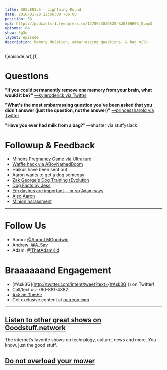 ```yaml
---
title: S05:E03.5 - Lightning Round
date: 2016-01-28 22:56:00 -06:00
position: 58
mp3: https://podcasts-1.feedpress.co/13789/3G3Q%20-%20S06E03_5.mp3
episode: 84
show: 3g3q
layout: episode
description: Memory deletion, embarrassing questions, & bag milk.
---
```


![episode art][1]

# Questions

**"If you could permanently remove one memory from your brain, what would it be?"** [—kyleroderick via Twitter][2]

**"What's the most embarrassing question you've been asked that you didn't answer (just the question, not the answer)"** [—princessharold via Twitter][3]

**"Have you ever had milk from a bag?"** —ahuster via stuffyslack

# Followup & Feedback

* [Minons Pregnancy Game via Ultranurd][4]
* [Waffle hack via ABoyNamedBoom][5]
* Haikus have been sent out
* Aaron wants to get a dog someday
* [Zak George's Dog Training rEvolution][6]
* [Dog Facts by Jess][7]
* [Em dashes are important— or so Adam says][8]
* [Also Aaron][9]
* [Minion harassment][10]

***

# Follow Us
* Aaron: [@AaronLMGoodwin](http://twitter.com/aaronlmgoodwin)
* Andrew: [@A_Sav](http://twitter.com/a_sav)
* Adam: [@ThatAdamKid](http://twitter.com/thatadamkid)

# Braaaaaand Engagement
* [#Ask3G](http://twitter.com/intent/tweet?text={#Ask3G }) on Twitter!
* Call/text us: 760-881-4382
* [Ask on Tumblr](http://3g3q.co/ask)
* Get exclusive content at [patreon.com](http://www.patreon.com/3g3q)

***

## [Listen to other great shows on Goodstuff.network](http://goodstuff.network/)
The internet’s favorite shows on technology, culture, news and more. You know, just the good stuff.

##  [Do not overload your mower][16]

[2]: https://twitter.com/45019724/status/689546488108609536
[3]: https://twitter.com/83285176/status/687385912485883904
[4]: https://m.youtube.com/watch?v=0jwqOSkOZzs
[5]: https://twitter.com/aboynamedboom/status/692564551540346881
[6]: https://www.youtube.com/user/zakgeorge21
[7]: https://twitter.com/dogfactsbyjess
[8]: https://twitter.com/ThatAdamKid/status/691857173236846599
[9]: https://twitter.com/AaronLMGoodwin/status/452498931520663553
[10]: https://twitter.com/joesteel/status/691678004842405888
[11]: http://twitter.com/aaronlmgoodwin
[12]: http://twitter.com/a_sav
[13]: http://twitter.com/thatadamkid
[14]: http://www.patreon.com/3g3q
[15]: http://www.goodstuff.network
[16]: http://goodstuff.network/dailyish/152
